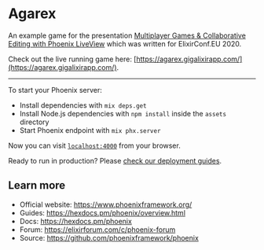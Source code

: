 # Agarex

An example game for the presentation [Multiplayer Games & Collaborative Editing with Phoenix LiveView](https://slides.com/qqwy/deck) which was written for ElixirConf.EU 2020.

Check out the live running game here: [https://agarex.gigalixirapp.com/](https://agarex.gigalixirapp.com/).

---

To start your Phoenix server:

  * Install dependencies with `mix deps.get`
  * Install Node.js dependencies with `npm install` inside the `assets` directory
  * Start Phoenix endpoint with `mix phx.server`

Now you can visit [`localhost:4000`](http://localhost:4000) from your browser.

Ready to run in production? Please [check our deployment guides](https://hexdocs.pm/phoenix/deployment.html).

## Learn more

  * Official website: https://www.phoenixframework.org/
  * Guides: https://hexdocs.pm/phoenix/overview.html
  * Docs: https://hexdocs.pm/phoenix
  * Forum: https://elixirforum.com/c/phoenix-forum
  * Source: https://github.com/phoenixframework/phoenix
